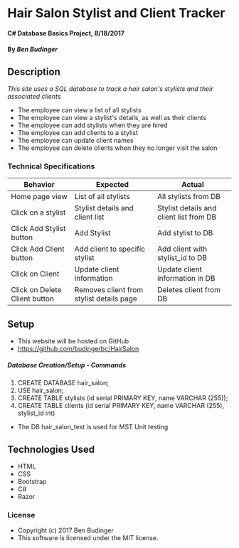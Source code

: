 # Hair Salon Stylist and Client Tracker

#### C# Database Basics Project, 8/18/2017

#### By _Ben Budinger_

## Description

_This site uses a SQL database to track a hair salon's stylists and their associated clients_
* The employee can view a list of all stylists
* The employee can view a stylist's details, as well as their clients
* The employee can add stylists when they are hired
* The employee can add clients to a stylist
* The employee can update client names
* The employee can delete clients when they no longer visit the salon

### Technical Specifications

|Behavior|Expected|Actual|
|-|-|-|
|Home page view|List of all stylists|All stylists from DB|
|Click on a stylist|Stylist details and client list|Stylist details and client list from DB|
|Click Add Stylist button|Add Stylist|Add stylist to DB|
|Click Add Client button|Add client to specific stylist|Add client with stylist_id to DB|
|Click on Client|Update client information|Update client information in DB|
|Click on Delete Client button|Removes client from stylist details page|Deletes client from DB|


## Setup

* This website will be hosted on GitHub
* https://github.com/budingerbc/HairSalon

##### Database Creation/Setup - Commands
1. CREATE DATABASE hair_salon;
2. USE hair_salon;
3. CREATE TABLE stylists (id serial PRIMARY KEY, name VARCHAR (255));
4. CREATE TABLE clients (id serial PRIMARY KEY, name VARCHAR (255), stylist_id int)

* The DB hair_salon_test is used for MST Unit testing

## Technologies Used

* HTML
* CSS
* Bootstrap
* C#
* Razor

### License

* Copyright (c) 2017 Ben Budinger
* This software is licensed under the MIT license.
